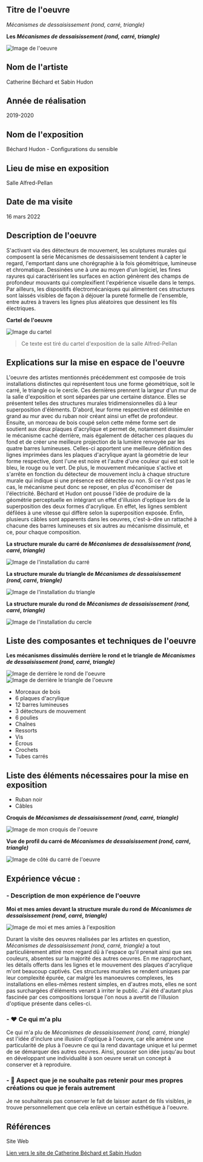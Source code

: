  ## Titre de l'oeuvre 
 
 *Mécanismes de dessaisissement (rond, carré, triangle)*

 **Les *Mécanismes de dessaisissement (rond, carré, triangle)***
 
 ![Image de l'oeuvre](medias/photographies/photo_complete_oeuvre.jpg)

 ## Nom de l'artiste 
 
 Catherine Béchard et Sabin Hudon

 ## Année de réalisation
 
 2019-2020

 ## Nom de l'exposition

 Béchard Hudon - Configurations du sensible

 ## Lieu de mise en exposition
 
 Salle Alfred-Pellan

 ## Date de ma visite
 
 16 mars 2022

 ## Description de l'oeuvre 
 
S'activant via des détecteurs de mouvement, les sculptures murales qui composent la série Mécanismes de dessaisissement tendent à capter le regard, l'emportant dans une chorégraphie à la fois géométrique, lumineuse et chromatique. Dessinées une à une au moyen d'un logiciel, les fines rayures qui caractérisent les surfaces en action génèrent des champs de profondeur mouvants qui complexifient l'expérience visuelle dans le temps. Par ailleurs, les dispositifs électromécaniques qui alimentent ces structures sont laissés visibles de façon à déjouer la pureté formelle de l'ensemble, entre autres à travers les lignes plus aléatoires que dessinent les fils électriques. 

**Cartel de l'oeuvre**

![Image du cartel](medias/photographies/photo_cartel.jpg)

> Ce texte est tiré du cartel d'exposition de la salle Alfred-Pellan

 ## Explications sur la mise en espace de l'oeuvre
 
L'oeuvre des artistes mentionnés précédemment est composée de trois installations distinctes qui représentent tous une forme géométrique, soit le carré, le triangle ou le cercle. Ces dernières prennent la largeur d'un mur de la salle d'exposition et sont séparées par une certaine distance. Elles se présentent telles des structures murales tridimensionnelles dû à leur superposition d'éléments. D'abord, leur forme respective est délimitée en grand au mur avec du ruban noir créant ainsi un effet de profondeur. Ensuite, un morceau de bois coupé selon cette même forme sert de soutient aux deux plaques d'acrylique et permet de, notamment dissimuler le mécanisme caché derrière, mais également de détacher ces plaques du fond et de créer une meilleure projection de la lumière renvoyée par les quatre barres lumineuses. Celles-ci apportent une meilleure définition des lignes imprimées dans les plaques d'acrylique ayant la géométrie de leur forme respective, dont l'une est noire et l'autre d'une couleur qui est soit le bleu, le rouge ou le vert. De plus, le mouvement mécanique s'active et s'arrête en fonction du détecteur de mouvement inclu à chaque structure murale qui indique si une présence est détectée ou non. Si ce n'est pas le cas, le mécanisme peut donc se reposer, en plus d'économiser de l'électricité. Béchard et Hudon ont poussé l'idée de produire de la géométrie perceptuelle en intégrant un effet d'illusion d'optique lors de la superposition des deux formes d'acrylique. En effet, les lignes semblent défilées à une vitesse qui diffère selon la superposition exposée. Enfin, plusieurs câbles sont apparents dans les oeuvres, c'est-à-dire un rattaché à chacune des barres lumineuses et six autres au mécanisme dissimulé, et ce, pour chaque composition. 

**La structure murale du carré de *Mécanismes de dessaisissement (rond, carré, triangle)*** 

![Image de l'installation du carré](medias/photographies/photo_carre.jpg)

**La structure murale du triangle de *Mécanismes de dessaisissement (rond, carré, triangle)*** 

![Image de l'installation du triangle](medias/photographies/photo_triangle.jpg)

**La structure murale du rond de *Mécanismes de dessaisissement (rond, carré, triangle)*** 

![Image de l'installation du cercle](medias/photographies/photo_cercle.jpg)

 ## Liste des composantes et techniques de l'oeuvre 
 
 **Les mécanismes dissimulés derrière le rond et le triangle de *Mécanismes de dessaisissement (rond, carré, triangle)*** 
 
 ![Image de derrière le rond de l'oeuvre](medias/photographies/photo_derriere_cercle.jpg)
 ![Image de derrière le triangle de l'oeuvre](medias/photographies/photo_derriere_triangle.jpg)
 
 - Morceaux de bois
 - 6 plaques d'acrylique 
 - 12 barres lumineuses
 - 3 détecteurs de mouvement
 - 6 poulies
 - Chaînes
 - Ressorts
 - Vis
 - Écrous
 - Crochets
 - Tubes carrés 

 ## Liste des éléments nécessaires pour la mise en exposition 
 
 - Ruban noir
 - Câbles

**Croquis de *Mécanismes de dessaisissement (rond, carré, triangle)*** 

![Image de mon croquis de l'oeuvre](medias/croquis/photo_croquis_oeuvre.png)

**Vue de profil du carré de *Mécanismes de dessaisissement (rond, carré, triangle)*** 

![Image de côté du carré de l'oeuvre](medias/photographies/photo_derriere_carre.jpg)

 ## Expérience vécue :

 ### - Description de mon expérience de l'oeuvre 
 
 **Moi et mes amies devant la structure murale du rond de** ***Mécanismes de dessaisissement (rond, carré, triangle)***
 
![Image de moi et mes amies à l'exposition](medias/photographies/photo_groupe.jpg)
 
Durant la visite des oeuvres réalisées par les artistes en question, *Mécanismes de dessaisissement (rond, carré, triangle)* a tout particulièrement attiré mon regard dû à l'espace qu'il prenait ainsi que ses couleurs, absentes sur la majorité des autres oeuvres. En me rapprochant, les détails offerts dans les lignes et le mouvement des plaques d'acrylique m'ont beaucoup captivés. Ces structures murales se rendent uniques par leur complexité épurée, car malgré les manoeuvres complexes, les installations en elles-mêmes restent simples, en d'autres mots, elles ne sont pas surchargées d'éléments venant à irriter le public. J'ai été d'autant plus fascinée par ces compositions lorsque l'on nous a avertit de l'illusion d'optique présente dans celles-ci.

 ### - ❤️ Ce qui m'a plu
 
Ce qui m'a plu de *Mécanismes de dessaisissement (rond, carré, triangle)* est l'idée d'inclure une illusion d'optique à l'oeuvre, car elle amène une particularité de plus à l'oeuvre ce qui la rend davantage unique et lui permet de se démarquer des autres oeuvres. Ainsi, pousser son idée jusqu'au bout en développant une individualité à son oeuvre serait un concept à conserver et à reproduire. 

 ### - 🤔 Aspect que je ne souhaite pas retenir pour mes propres créations ou que je ferais autrement 
 
 Je ne souhaiterais pas conserver le fait de laisser autant de fils visibles, je trouve personnellement que cela enlève un certain esthétique à l'oeuvre. 
 
 ## Références

Site Web 

[Lien vers le site de Catherine Béchard et Sabin Hudon](https://bechardhudon.com/)
